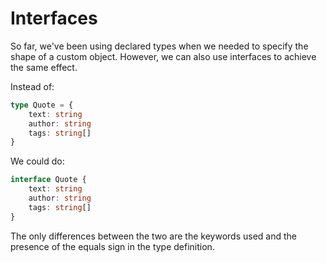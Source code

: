 # Interfaces

So far, we've been using declared types when we needed to specify the shape of a custom object. However, we can also use interfaces to achieve the same effect.

Instead of:

```ts
type Quote = {
    text: string
    author: string
    tags: string[]
}
```

We could do:

```ts
interface Quote {
    text: string
    author: string
    tags: string[]
}
```

The only differences between the two are the keywords used and the presence of the equals sign in the type definition.
